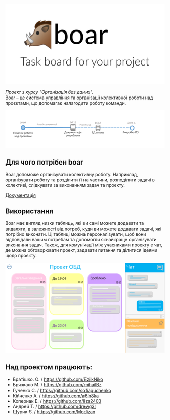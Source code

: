﻿![Preview](/docs/images/hero.png)

*Проєкт  з курсу "Організація баз даних".*    
Boar – це система управління та організації колективної роботи над проєктами, що допомагає налагодити роботу команди.    

![Stages of development](/docs/images/development-stages-diagram.png)

## Для чого потрібен boar

Boar допоможе організувати колективну роботу. Наприклад, організувати роботу та розділити її на частини, розподілити задачі в колективі, слідкувати за виконанням задач та проєкту.

[Документація](/docs)

## Використання

Boar має вигляд низки таблиць, які ви самі можете додавати та видаляти, в залежності від потреб, куди ви можете додавати задачі, які потрібно виконати. Ці таблиці можна персоналізувати, щоб вони відповідали вашим потребам та допомогли якнайкраще організувати виконання задач. Також, для комунікації між учасниками проекту є чат, де можна обговорювати проект, задавати питання та ділитися ідеями щодо проєкту.

![Interface concept](/docs/images/readme-interface-concept.png)

## Над проектом працюють:
- Братішко. О. / https://github.com/EzjikNiko
- Брязкало М. / https://github.com/mihailBz
- Гученко С. / https://github.com/sofiaguchenko
- Кійченко А. / https://github.com/a6ln8ka
- Копернак Е. / https://github.com/liza2403
- Андрей Т. / https://github.com/drewg3r
- Щурик Є. / https://github.com/Modizan